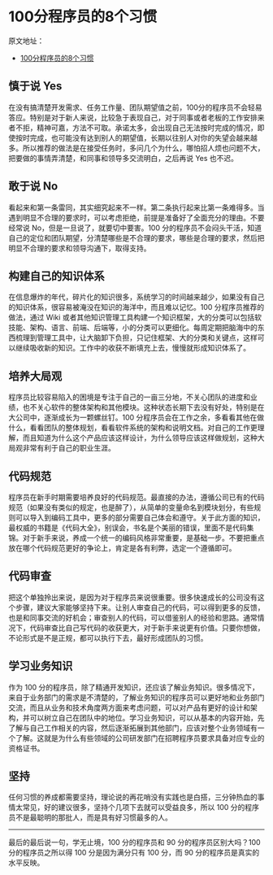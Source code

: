 
# 100分程序员的8个习惯

原文地址：
* [100分程序员的8个习惯](https://news.cnblogs.com/n/526290/)


## 慎于说 Yes

在没有搞清楚开发需求、任务工作量、团队期望值之前，100分的程序员不会轻易答应。特别是对于新人来说，比较急于表现自己，对于同事或者老板的工作安排来者不拒，精神可嘉，方法不可取。承诺太多，会出现自己无法按时完成的情况，即使按时完成，也可能没有达到别人的期望值，长期以往别人对你的失望会越来越多。所以推荐的做法是在接受任务时，多问几个为什么，哪怕招人烦也问题不大，把要做的事情弄清楚，和同事和领导多交流明白，之后再说 Yes 也不迟。

## 敢于说 No

看起来和第一条雷同，其实细究起来不一样。第二条执行起来比第一条难得多。当遇到明显不合理的要求时，可以考虑拒绝，前提是准备好了全面充分的理由。不要经常说 No，但是一旦说了，就要切中要害。100 分的程序员不会闷头干活，知道自己的定位和团队期望，分清楚哪些是不合理的要求，哪些是合理的要求，然后把明显不合理的要求和领导沟通下，取得支持。

## 构建自己的知识体系

在信息爆炸的年代，碎片化的知识很多，系统学习的时间越来越少，如果没有自己的知识体系，很容易被淹没在知识的海洋中，而且难以记忆。100 分程序员推荐的做法，通过 Wiki 或者其他知识管理工具构建一个知识框架，大的分类可以包括软技能、架构、语言、前端、后端等，小的分类可以更细化。每周定期把脑海中的东西梳理到管理工具中，让大脑卸下负担，只记住框架、大的分类和关键点，这样可以继续吸收新的知识。工作中的收获不断填充上去，慢慢就形成知识体系了。

## 培养大局观

程序员比较容易陷入的困境是专注于自己的一亩三分地，不关心团队的进度和业绩，也不关心软件的整体架构和其他模块。这种状态长期下去没有好处，特别是在大公司中，逐渐成长为一颗螺丝钉。100 分程序员会在工作之余，多看看其他在做什么，看看团队的整体规划，看看软件系统的架构和说明文档。对自己的工作更理解，而且知道为什么这个产品应该这样设计，为什么领导应该这样做规划，这种大局观非常有利于自己的职业生涯。

## 代码规范

程序员在新手时期需要培养良好的代码规范。最直接的办法，遵循公司已有的代码规范（如果没有类似的规定，也是醉了），从简单的变量命名到模块划分，有些规则可以导入到编码工具中，更多的部分需要自己体会和遵守。关于此方面的知识，最权威的书籍是《代码大全》，别误会，书名是个美丽的错误，里面不是代码集锦。对于新手来说，养成一个统一的编码风格非常重要，是基础一步。不要把重点放在哪个代码规范更好的争论上，肯定是各有利弊，选定一个遵循即可。

## 代码审查

把这个单独拎出来说，是因为对于程序员来说很重要。很多快速成长的公司没有这个步骤，建议大家能够坚持下来。让别人审查自己的代码，可以得到更多的反馈，也是和同事交流的好机会；审查别人的代码，可以借鉴别人的经验和思路。通常情况下，代码审查比自己写代码的收获更大，对于新手来说更有价值。只要你想做，不论形式是不是正规，都可以执行下去，最好形成团队的习惯。

## 学习业务知识

作为 100 分的程序员，除了精通开发知识，还应该了解业务知识。很多情况下，来自于业务部门的需求是不清楚的，了解业务知识的程序员可以更好地和业务部门交流，而且从业务和技术角度两方面来考虑问题，可以对产品有更好的设计和架构，并可以树立自己在团队中的地位。学习业务知识，可以从基本的内容开始，先了解与自己工作相关的内容，然后逐渐拓展到其他部门，应该对整个业务领域有一个了解。这就是为什么有些领域的公司研发部门在招聘程序员要求具备对应专业的资格证书。

## 坚持

任何习惯的养成都需要坚持，理论说的再花哨没有实践也是白搭，三分钟热血的事情太常见，好的建议很多，坚持个几项下去就可以受益良多，所以 100 分的程序员不是最聪明的那批人，而是具有好习惯最多的人。


---

最后的最后说一句，学无止境，100 分的程序员和 90 分的程序员区别大吗？100 分的程序员之所以得 100 分是因为满分只有 100 分，而 90 分的程序员是真实的水平反映。

